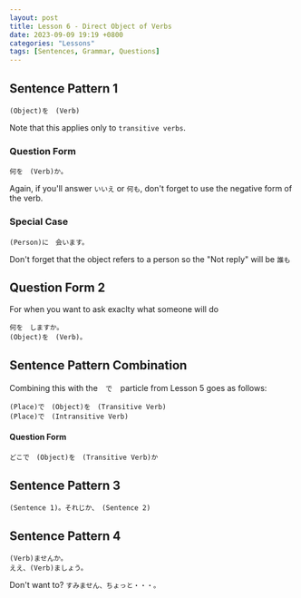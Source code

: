 ```yaml
---
layout: post
title: Lesson 6 - Direct Object of Verbs
date: 2023-09-09 19:19 +0800
categories: "Lessons"
tags: [Sentences, Grammar, Questions]
---
```


## Sentence Pattern 1
```
(Object)を　(Verb)
```
Note that this applies only to `transitive verbs`.

### Question Form
```
何を　(Verb)か。
```
Again, if you'll answer `いいえ` or `何も`, don't forget to use the negative form of the verb.

### Special Case
```
(Person)に　会います。
```
Don't forget that the object refers to a person so the "Not reply" will be `誰も`

## Question Form 2
For when you want to ask exaclty what someone will do
```
何を　しますか。
(Object)を　(Verb)。
```

## Sentence Pattern Combination
Combining this with the　`で`　particle from Lesson 5 goes as follows:
```
(Place)で　(Object)を　(Transitive Verb)
(Place)で　(Intransitive Verb)
```

#### Question Form
```
どこで　(Object)を　(Transitive Verb)か
```

## Sentence Pattern 3
```
(Sentence 1)。それじか、　(Sentence 2)
```

## Sentence Pattern 4
```
(Verb)ませんか。
ええ、(Verb)ましょう。
```
Don't want to? `すみません、ちょっと・・・。`